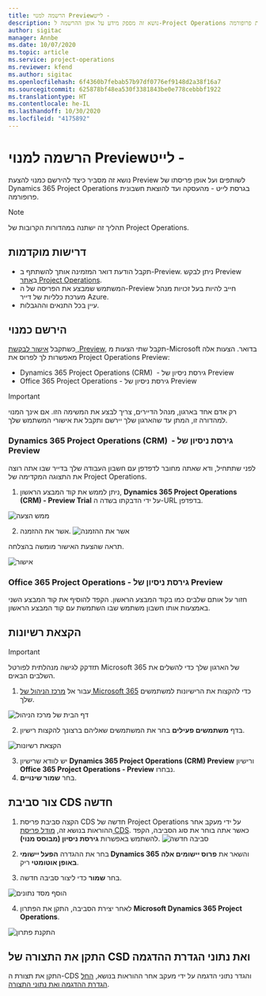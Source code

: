 ```yaml
---
title: הרשמה למנוי Preview‏ - לייט
description: נושא זה מספק מידע על אופן ההרשמה ל-Project Operations ועל אופן פריסתו בגרסת לייט - מהעסקה ועד להוצאת חשבונית פרופורמה.
author: sigitac
manager: Annbe
ms.date: 10/07/2020
ms.topic: article
ms.service: project-operations
ms.reviewer: kfend
ms.author: sigitac
ms.openlocfilehash: 6f4360b7febab57b97df0776ef9148d2a38f16a7
ms.sourcegitcommit: 625878bf48ea530f3381843be0e778cebbbf1922
ms.translationtype: HT
ms.contentlocale: he-IL
ms.lasthandoff: 10/30/2020
ms.locfileid: "4175892"
---
```

# <a name="sign-up-for-a-preview-subscription---lite"></a>הרשמה למנוי Preview‏ - לייט 

נושא זה מסביר כיצד להירשם כמנוי להצעת Preview לשותפים ועל אופן פריסתו של Dynamics 365 Project Operations בגרסת לייט - מהעסקה ועד להוצאת חשבונית פרופורמה.

> [!NOTE]
> תהליך זה ישתנה במהדורות הקרובות של Project Operations.

## <a name="prerequisites"></a>דרישות מוקדמות

- תקבל הודעת דואר המזמינה אותך להשתתף ב-Preview. ניתן לבקש Preview ב[אתר Project Operations](https://dynamics.microsoft.com/en-us/project-operations/overview/).
- המשתמש שמבצע את הפריסה של ה-Preview חייב להיות בעל זכויות מנהל מערכת כלליות של דייר Azure.
- עיין בכל התנאים וההגבלות.

## <a name="subscribe"></a>הירשם כמנוי

כשתקבל [אישור לבקשת ‎,Preview](https://forms.office.com/FormsPro/Pages/ResponsePage.aspx?id=v4j5cvGGr0GRqy180BHbR56j8lZs0FdAvwT75_WNFyxUMkRDV1NYQU5TNjE2VjhKOVBUNVg2R0s1NC4u), תקבל שתי הצעות מ-Microsoft בדואר. הצעות אלה מאפשרות לך לפרוס את Project Operations Preview:

- Dynamics 365 Project Operations (CRM) ‎ - גירסת ניסיון של Preview
- Office 365 Project Operations - גירסת ניסיון של Preview

> [!IMPORTANT]
> רק אדם אחד בארגון, מנהל הדיירים, צריך לבצע את המשימה הזו. אם אינך המנוי למהדורה זו, המתן עד שהארגון שלך יירשם ותקבל את אישורי המשתמש שלך.

### <a name="dynamics-365-project-operations-crm---preview-trial"></a>Dynamics 365 Project Operations (CRM) ‎ - גירסת ניסיון של Preview 

לפני שתתחיל, ודא שאתה מחובר לדפדפן עם חשבון העבודה שלך בדייר שבו אתה רוצה את התצוגה המקדימה של Project Operations.

1. ניתן לממש את קוד המבצע הראשון, **Dynamics 365 Project Operations (CRM) - Preview Trial** על ידי הדבקתו בשדה ה-URL בדפדפן.

![ממש הצעה](./media/16RedeemFirstOfferNew.png)

2. אשר את ההזמנה.
![אשר את ההזמנה](./media/17ConfirmOrderNew.png)

תראה שהצעת האישור מומשה בהצלחה.

![אישור](./media/18OrderConfirmationNew.png)

### <a name="office-365-project-operations---preview-trial"></a>Office 365 Project Operations - גירסת ניסיון של Preview

חזור על אותם שלבים כמו בקוד המבצע הראשון. הקפד להוסיף את קוד המבצע השני באמצעות אותו חשבון משתמש שבו השתמשת עם קוד המבצע הראשון.

## <a name="assign-licenses"></a>הקצאת רשיונות

> [!IMPORTANT]
> תזדקק לגישה מנהלתית לפורטל Microsoft 365 של הארגון שלך כדי להשלים את השלבים הבאים.


1. עבור אל [מרכז הניהול של Microsoft 365](https://portal.office.com/) כדי להקצות את הרישיונות למשתמשים שלך.

![דף הבית של מרכז הניהול](./media/14AdminPortal.png)

2. בדף **משתמשים פעילים** בחר את המשתמשים שאליהם ברצונך להקצות רישיון.

![הקצאת רשיונות](./media/15AssignLicenses.png)

3. יש לוודא שרישיון **Dynamics 365 Project Operations (CRM) Preview** ורישיון **Office 365 Project Operations - Preview** נבחרו. 
4. בחר **שמור שינויים**.

## <a name="create-a-new-cds-environment"></a>צור סביבת CDS חדשה

1. הקצה סביבת פריסת CDS חדשה של Project Operations על ידי מעקב אחר ההוראות בנושא זה, [מודל פריסת CDS](lite-deployment.md). כאשר אתה בוחר את סוג הסביבה, הקפד להשתמש באפשרות **גירסת ניסיון (מבוסס מנוי)**.
![סביבה חדשה](./media/19CreateEnvironment.png)

2. בחר את ההגדרה **הפעל יישומי Dynamics 365** והשאר את **פרוס יישומים אלה באופן אוטומטי** ריק.  
3. בחר **שמור** כדי ליצור סביבה חדשה.

![הוסף מסד נתונים](./media/20CreateEnvironment1.png)

4. לאחר יצירת הסביבה, התקן את הפתרון **Microsoft Dynamics 365 Project Operations**. 

![התקנת פתרון](./media/21InstallSolution.png)

## <a name="install-a-cds-configuration-and-setup-demo-data"></a>התקן את התצורה של CSD ואת נתוני הגדרת ההדגמה

התקן את תצורת ה-CDS והגדר נתוני הדגמה על ידי מעקב אחר ההוראות בנושא, [החל הגדרת ההדגמה ואת נתוני התצורה](lite-apply-demo-setup-config-data.md).
